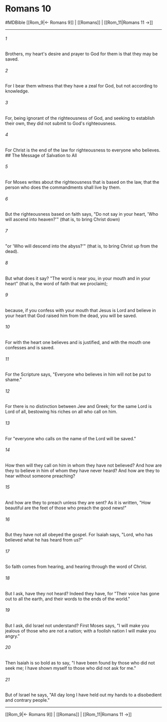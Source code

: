 # Romans 10
#MDBible
[[Rom_9|← Romans 9]] | [[Romans]] | [[Rom_11|Romans 11 →]]

***

###### 1 

Brothers, my heart's desire and prayer to God for them is that they may be saved. 

###### 2 

For I bear them witness that they have a zeal for God, but not according to knowledge. 

###### 3 

For, being ignorant of the righteousness of God, and seeking to establish their own, they did not submit to God's righteousness. 

###### 4 

For Christ is the end of the law for righteousness to everyone who believes. ## The Message of Salvation to All 

###### 5 

For Moses writes about the righteousness that is based on the law, that the person who does the commandments shall live by them. 

###### 6 

But the righteousness based on faith says, "Do not say in your heart, 'Who will ascend into heaven?'" (that is, to bring Christ down) 

###### 7 

"or 'Who will descend into the abyss?'" (that is, to bring Christ up from the dead). 

###### 8 

But what does it say? "The word is near you, in your mouth and in your heart" (that is, the word of faith that we proclaim); 

###### 9 

because, if you confess with your mouth that Jesus is Lord and believe in your heart that God raised him from the dead, you will be saved. 

###### 10 

For with the heart one believes and is justified, and with the mouth one confesses and is saved. 

###### 11 

For the Scripture says, "Everyone who believes in him will not be put to shame." 

###### 12 

For there is no distinction between Jew and Greek; for the same Lord is Lord of all, bestowing his riches on all who call on him. 

###### 13 

For "everyone who calls on the name of the Lord will be saved." 

###### 14 

How then will they call on him in whom they have not believed? And how are they to believe in him of whom they have never heard? And how are they to hear without someone preaching? 

###### 15 

And how are they to preach unless they are sent? As it is written, "How beautiful are the feet of those who preach the good news!" 

###### 16 

But they have not all obeyed the gospel. For Isaiah says, "Lord, who has believed what he has heard from us?" 

###### 17 

So faith comes from hearing, and hearing through the word of Christ. 

###### 18 

But I ask, have they not heard? Indeed they have, for "Their voice has gone out to all the earth, and their words to the ends of the world." 

###### 19 

But I ask, did Israel not understand? First Moses says, "I will make you jealous of those who are not a nation; with a foolish nation I will make you angry." 

###### 20 

Then Isaiah is so bold as to say, "I have been found by those who did not seek me; I have shown myself to those who did not ask for me." 

###### 21 

But of Israel he says, "All day long I have held out my hands to a disobedient and contrary people." 

***

[[Rom_9|← Romans 9]] | [[Romans]] | [[Rom_11|Romans 11 →]]
